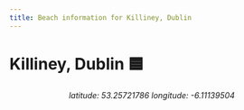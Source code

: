 ```yaml
---
title: Beach information for Killiney, Dublin
---
```

# Killiney, Dublin 🟦

<div align="center"><i>latitude: 53.25721786 longitude: -6.11139504</i></div>